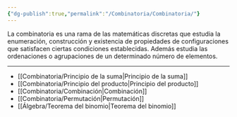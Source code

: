 ```yaml
---
{"dg-publish":true,"permalink":"/Combinatoria/Combinatoria/"}
---
```


La combinatoria es una rama de las matemáticas discretas que estudia la enumeración, construcción y existencia de propiedades de configuraciones que satisfacen ciertas condiciones establecidas. Además estudia las ordenaciones o agrupaciones de un determinado número de elementos.

---
- [[Combinatoria/Principio de la suma\|Principio de la suma]]
- [[Combinatoria/Principio del producto\|Principio del producto]]
- [[Combinatoria/Combinación\|Combinación]]
- [[Combinatoria/Permutación\|Permutación]]
- [[Álgebra/Teorema del binomio\|Teorema del binomio]]